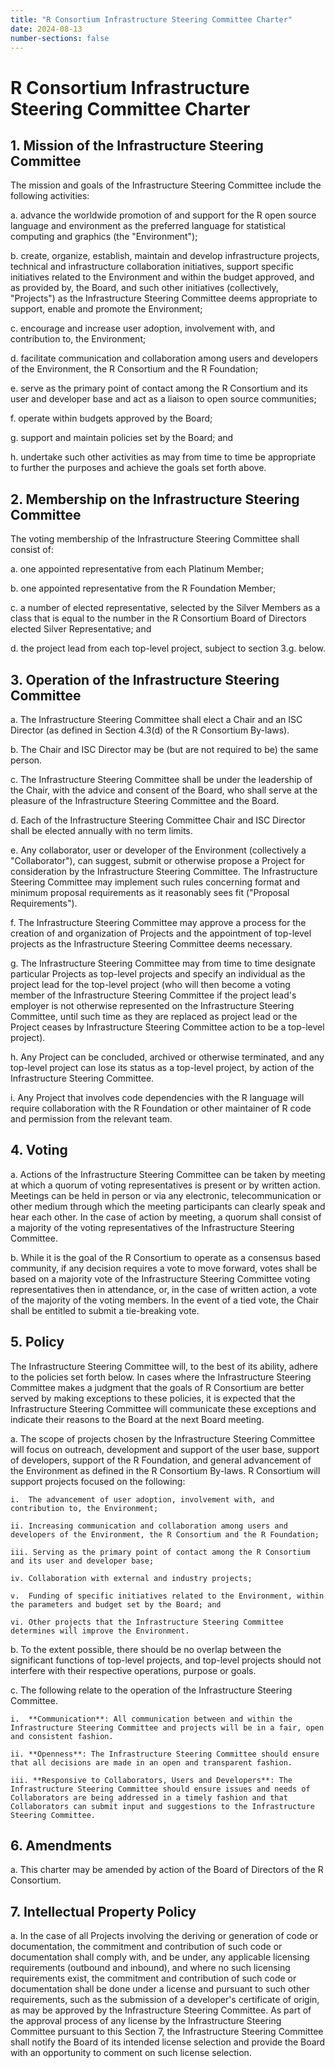 ```yaml
---
title: "R Consortium Infrastructure Steering Committee Charter"
date: 2024-08-13
number-sections: false
---
```


# R Consortium Infrastructure Steering Committee Charter

## 1. Mission of the Infrastructure Steering Committee

The mission and goals of the Infrastructure Steering Committee include the following activities:

a.  advance the worldwide promotion of and support for the R open source language and environment as the preferred language for statistical computing and graphics (the "Environment");

b.  create, organize, establish, maintain and develop infrastructure projects, technical and infrastructure collaboration initiatives, support specific initiatives related to the Environment and within the budget approved, and as provided by, the Board, and such other initiatives (collectively, "Projects") as the Infrastructure Steering Committee deems appropriate to support, enable and promote the Environment;

c.  encourage and increase user adoption, involvement with, and contribution to, the Environment;

d.  facilitate communication and collaboration among users and developers of the Environment, the R Consortium and the R Foundation;

e.  serve as the primary point of contact among the R Consortium and its user and developer base and act as a liaison to open source communities;

f.  operate within budgets approved by the Board;

g.  support and maintain policies set by the Board; and

h.  undertake such other activities as may from time to time be appropriate to further the purposes and achieve the goals set forth above.

## 2. Membership on the Infrastructure Steering Committee

The voting membership of the Infrastructure Steering Committee shall consist of:

a.  one appointed representative from each Platinum Member;

b.  one appointed representative from the R Foundation Member;

c.  a number of elected representative, selected by the Silver Members as a class
    that is equal to the number in the R Consortium Board of Directors elected
    Silver Representative; and

d.  the project lead from each top-level project, subject to section 3.g.
    below.

## 3. Operation of the Infrastructure Steering Committee

a.  The Infrastructure Steering Committee shall elect a Chair and an ISC Director (as defined in Section 4.3(d) of the R Consortium By-laws).

b.  The Chair and ISC Director may be (but are not required to be) the same person.

c.  The Infrastructure Steering Committee shall be under the leadership of the Chair, with the advice and consent of the Board, who shall serve at the pleasure of the Infrastructure Steering Committee and the Board.

d.  Each of the Infrastructure Steering Committee Chair and ISC Director shall be elected annually with no term limits.

e.  Any collaborator, user or developer of the Environment (collectively a "Collaborator"), can suggest, submit or otherwise propose a Project for consideration by the Infrastructure Steering Committee.
    The Infrastructure Steering Committee may implement such rules concerning format and minimum proposal requirements as it reasonably sees fit ("Proposal Requirements").

f.  The Infrastructure Steering Committee may approve a process for the creation of and organization of Projects and the appointment of top-level projects as the Infrastructure Steering Committee deems necessary.

g.  The Infrastructure Steering Committee may from time to time designate particular Projects as top-level projects and specify an individual as the project lead for the top-level project (who will then become a voting member of the Infrastructure Steering Committee if the project lead's employer is not otherwise represented on the Infrastructure Steering Committee, until such time as they are replaced as project lead or the Project ceases by Infrastructure Steering Committee action to be a top-level project).

h.  Any Project can be concluded, archived or otherwise terminated, and any top-level project can lose its status as a top-level project, by action of the Infrastructure Steering Committee.

i.  Any Project that involves code dependencies with the R language will require collaboration with the R Foundation or other maintainer of R code and permission from the relevant team.

## 4. Voting

a.  Actions of the Infrastructure Steering Committee can be taken by meeting at which a quorum of voting representatives is present or by written action.
    Meetings can be held in person or via any electronic, telecommunication or other medium through which the meeting participants can clearly speak and hear each other.
    In the case of action by meeting, a quorum shall consist of a majority of the voting representatives of the Infrastructure Steering Committee.

b.  While it is the goal of the R Consortium to operate as a consensus based community, if any decision requires a vote to move forward, votes shall be based on a majority vote of the Infrastructure Steering Committee voting representatives then in attendance, or, in the case of written action, a vote of the majority of the voting members.
    In the event of a tied vote, the Chair shall be entitled to submit a tie-breaking vote.

## 5. Policy

The Infrastructure Steering Committee will, to the best of its ability, adhere to the policies set forth below.
In cases where the Infrastructure Steering Committee makes a judgment that the goals of R Consortium are better served by making exceptions to these policies, it is expected that the Infrastructure Steering Committee will communicate these exceptions and indicate their reasons to the Board at the next Board meeting.

a.  The scope of projects chosen by the Infrastructure Steering Committee will focus on outreach, development and support of the user base, support of developers, support of the R Foundation, and general advancement of the Environment as defined in the R Consortium By-laws.
    R Consortium will support projects focused on the following:

    i.  The advancement of user adoption, involvement with, and contribution to, the Environment;

    ii. Increasing communication and collaboration among users and developers of the Environment, the R Consortium and the R Foundation;

    iii. Serving as the primary point of contact among the R Consortium and its user and developer base;

    iv. Collaboration with external and industry projects;

    v.  Funding of specific initiatives related to the Environment, within the parameters and budget set by the Board; and

    vi. Other projects that the Infrastructure Steering Committee determines will improve the Environment.

b.  To the extent possible, there should be no overlap between the significant functions of top-level projects, and top-level projects should not interfere with their respective operations, purpose or goals.

c.  The following relate to the operation of the Infrastructure Steering Committee.

    i.  **Communication**: All communication between and within the Infrastructure Steering Committee and projects will be in a fair, open and consistent fashion.

    ii. **Openness**: The Infrastructure Steering Committee should ensure that all decisions are made in an open and transparent fashion.

    iii. **Responsive to Collaborators, Users and Developers**: The Infrastructure Steering Committee should ensure issues and needs of Collaborators are being addressed in a timely fashion and that Collaborators can submit input and suggestions to the Infrastructure Steering Committee.

## 6. Amendments

a.  This charter may be amended by action of the Board of Directors of the R Consortium.

## 7. Intellectual Property Policy

a.  In the case of all Projects involving the deriving or generation of code or documentation, the commitment and contribution of such code or documentation shall comply with, and be under, any applicable licensing requirements (outbound and inbound), and where no such licensing requirements exist, the commitment and contribution of such code or documentation shall be done under a license and pursuant to such other requirements, such as the submission of a developer's certificate of origin, as may be approved by the Infrastructure Steering Committee. As part of the approval process of any license by the Infrastructure Steering Committee pursuant to this Section 7, the Infrastructure Steering Committee shall notify the Board of its intended license selection and provide the Board with an opportunity to comment on such license selection.
